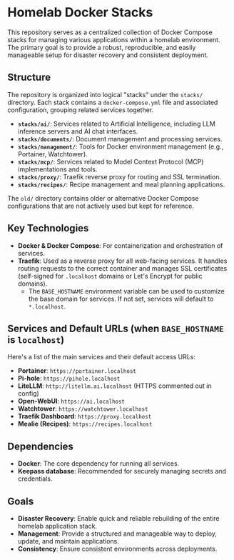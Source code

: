 # Homelab Docker Stacks

This repository serves as a centralized collection of Docker Compose stacks for managing various applications within a homelab environment. The primary goal is to provide a robust, reproducible, and easily manageable setup for disaster recovery and consistent deployment.

## Structure

The repository is organized into logical "stacks" under the `stacks/` directory. Each stack contains a `docker-compose.yml` file and associated configuration, grouping related services together.

- **`stacks/ai/`**: Services related to Artificial Intelligence, including LLM inference servers and AI chat interfaces.
- **`stacks/documents/`**: Document management and processing services.
- **`stacks/management/`**: Tools for Docker environment management (e.g., Portainer, Watchtower).
- **`stacks/mcp/`**: Services related to Model Context Protocol (MCP) implementations and tools.
- **`stacks/proxy/`**: Traefik reverse proxy for routing and SSL termination.
- **`stacks/recipes/`**: Recipe management and meal planning applications.

The `old/` directory contains older or alternative Docker Compose configurations that are not actively used but kept for reference.

## Key Technologies

- **Docker & Docker Compose**: For containerization and orchestration of services.
- **Traefik**: Used as a reverse proxy for all web-facing services. It handles routing requests to the correct container and manages SSL certificates (self-signed for `.localhost` domains or Let's Encrypt for public domains).
  - The `BASE_HOSTNAME` environment variable can be used to customize the base domain for services. If not set, services will default to `*.localhost`.

## Services and Default URLs (when `BASE_HOSTNAME` is `localhost`)

Here's a list of the main services and their default access URLs:

- **Portainer**: `https://portainer.localhost`
- **Pi-hole**: `https://pihole.localhost`
- **LiteLLM**: `http://litellm.ai.localhost` (HTTPS commented out in config)
- **Open-WebUI**: `https://ai.localhost`
- **Watchtower**: `https://watchtower.localhost`
- **Traefik Dashboard**: `https://proxy.localhost`
- **Mealie (Recipes)**: `https://recipes.localhost`

## Dependencies

- **Docker**: The core dependency for running all services.
- **Keepass database**: Recommended for securely managing secrets and credentials.

## Goals

- **Disaster Recovery**: Enable quick and reliable rebuilding of the entire homelab application stack.
- **Management**: Provide a structured and manageable way to deploy, update, and maintain applications.
- **Consistency**: Ensure consistent environments across deployments.
